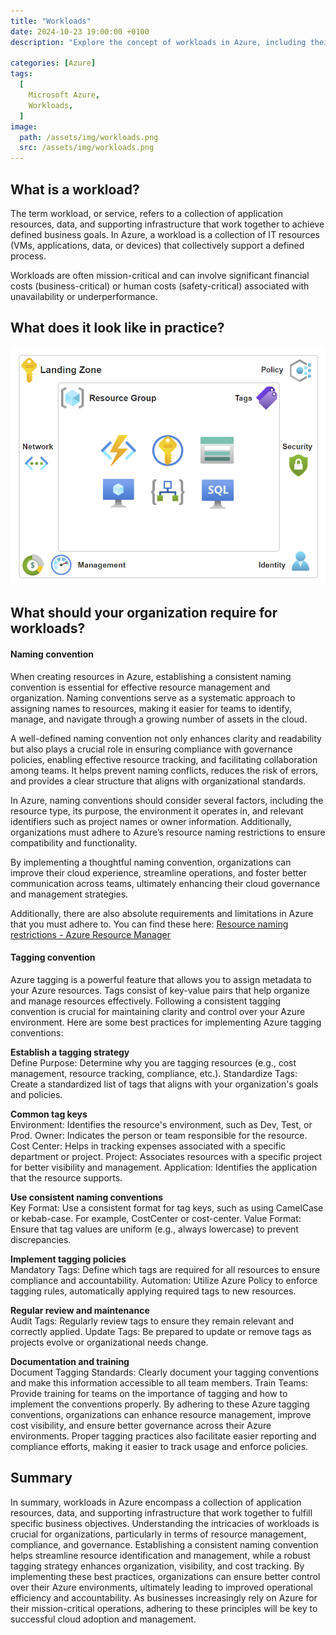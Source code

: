 ```yaml
---
title: "Workloads"
date: 2024-10-23 19:00:00 +0100
description: "Explore the concept of workloads in Azure, including their definition, practical implications, and essential requirements."

categories: [Azure]
tags:
  [
    Microsoft Azure,
    Workloads,
  ]
image:
  path: /assets/img/workloads.png
  src: /assets/img/workloads.png
---
```


## What is a workload?

The term workload, or service, refers to a collection of application resources, data, and supporting infrastructure that work together to achieve defined business goals. In Azure, a workload is a collection of IT resources (VMs, applications, data, or devices) that collectively support a defined process.

Workloads are often mission-critical and can involve significant financial costs (business-critical) or human costs (safety-critical) associated with unavailability or underperformance.

## What does it look like in practice?
![Workloads](/assets/img/workloads.png "Workloads")

## What should your organization require for workloads?

#### Naming convention 
When creating resources in Azure, establishing a consistent naming convention is essential for effective resource management and organization. Naming conventions serve as a systematic approach to assigning names to resources, making it easier for teams to identify, manage, and navigate through a growing number of assets in the cloud.

A well-defined naming convention not only enhances clarity and readability but also plays a crucial role in ensuring compliance with governance policies, enabling effective resource tracking, and facilitating collaboration among teams. It helps prevent naming conflicts, reduces the risk of errors, and provides a clear structure that aligns with organizational standards.

In Azure, naming conventions should consider several factors, including the resource type, its purpose, the environment it operates in, and relevant identifiers such as project names or owner information. Additionally, organizations must adhere to Azure’s resource naming restrictions to ensure compatibility and functionality.

By implementing a thoughtful naming convention, organizations can improve their cloud experience, streamline operations, and foster better communication across teams, ultimately enhancing their cloud governance and management strategies.

Additionally, there are also absolute requirements and limitations in Azure that you must adhere to. You can find these here: [Resource naming restrictions - Azure Resource Manager](https://learn.microsoft.com/en-us/azure/azure-resource-manager/management/resource-name-rules)

#### Tagging convention
Azure tagging is a powerful feature that allows you to assign metadata to your Azure resources. Tags consist of key-value pairs that help organize and manage resources effectively. Following a consistent tagging convention is crucial for maintaining clarity and control over your Azure environment. Here are some best practices for implementing Azure tagging conventions:

**Establish a tagging strategy**  
Define Purpose: Determine why you are tagging resources (e.g., cost management, resource tracking, compliance, etc.).
Standardize Tags: Create a standardized list of tags that aligns with your organization's goals and policies.

**Common tag keys**  
Environment: Identifies the resource's environment, such as Dev, Test, or Prod.
Owner: Indicates the person or team responsible for the resource.
Cost Center: Helps in tracking expenses associated with a specific department or project.
Project: Associates resources with a specific project for better visibility and management.
Application: Identifies the application that the resource supports.

**Use consistent naming conventions**  
Key Format: Use a consistent format for tag keys, such as using CamelCase or kebab-case. For example, CostCenter or cost-center.
Value Format: Ensure that tag values are uniform (e.g., always lowercase) to prevent discrepancies.

**Implement tagging policies**  
Mandatory Tags: Define which tags are required for all resources to ensure compliance and accountability.
Automation: Utilize Azure Policy to enforce tagging rules, automatically applying required tags to new resources.

**Regular review and maintenance**  
Audit Tags: Regularly review tags to ensure they remain relevant and correctly applied.
Update Tags: Be prepared to update or remove tags as projects evolve or organizational needs change.

**Documentation and training**  
Document Tagging Standards: Clearly document your tagging conventions and make this information accessible to all team members.
Train Teams: Provide training for teams on the importance of tagging and how to implement the conventions properly.
By adhering to these Azure tagging conventions, organizations can enhance resource management, improve cost visibility, and ensure better governance across their Azure environments. Proper tagging practices also facilitate easier reporting and compliance efforts, making it easier to track usage and enforce policies.

## Summary
In summary, workloads in Azure encompass a collection of application resources, data, and supporting infrastructure that work together to fulfill specific business objectives. Understanding the intricacies of workloads is crucial for organizations, particularly in terms of resource management, compliance, and governance. Establishing a consistent naming convention helps streamline resource identification and management, while a robust tagging strategy enhances organization, visibility, and cost tracking. By implementing these best practices, organizations can ensure better control over their Azure environments, ultimately leading to improved operational efficiency and accountability. As businesses increasingly rely on Azure for their mission-critical operations, adhering to these principles will be key to successful cloud adoption and management.

